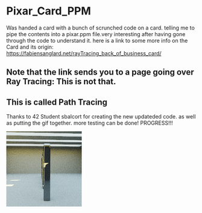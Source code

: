 # Pixar_Card_PPM
Was handed a card with a bunch of scrunched code on a card. telling me to pipe the contents into a pixar.ppm file.very interesting after having gone through the code to understand it. here is a link to some more info on the Card and its origin: https://fabiensanglard.net/rayTracing_back_of_business_card/ 
## Note that the link sends you to a page going over Ray Tracing: This is not that.
## This is called Path Tracing


Thanks to 42 Student sbalcort for creating the new updateded code. as well as putting the gif together. more testing can be done! PROGRESS!!!

![alt text](https://github.com/SLO42/Pixar_Card_PPM/blob/master/test.gif)
